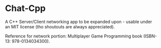 # Chat-Cpp
A C++ Server/Client networking app to be expanded upon - usable under an MIT license (tho shoutouts are always appreciated).

Reference for network portion: Multiplayer Game Programming book (ISBN-13: 978-0134034300).

  
